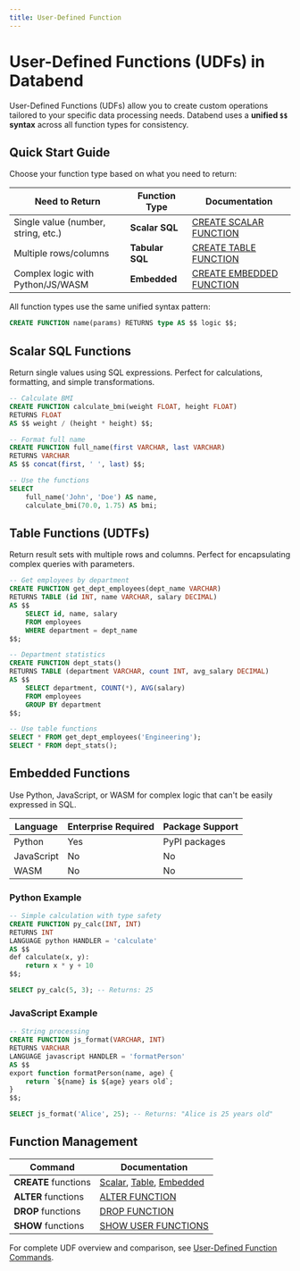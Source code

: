 ```yaml
---
title: User-Defined Function
---
```


# User-Defined Functions (UDFs) in Databend

User-Defined Functions (UDFs) allow you to create custom operations tailored to your specific data processing needs. Databend uses a **unified `$$` syntax** across all function types for consistency.

## Quick Start Guide

Choose your function type based on what you need to return:

| **Need to Return** | **Function Type** | **Documentation** |
|-------------------|-------------------|-------------------|
| Single value (number, string, etc.) | **Scalar SQL** | [CREATE SCALAR FUNCTION](/sql/sql-commands/ddl/udf/ddl-create-function) |
| Multiple rows/columns | **Tabular SQL** | [CREATE TABLE FUNCTION](/sql/sql-commands/ddl/udf/ddl-create-table-function) |
| Complex logic with Python/JS/WASM | **Embedded** | [CREATE EMBEDDED FUNCTION](/sql/sql-commands/ddl/udf/ddl-create-function-embedded) |

All function types use the same unified syntax pattern:
```sql
CREATE FUNCTION name(params) RETURNS type AS $$ logic $$;
```

## Scalar SQL Functions

Return single values using SQL expressions. Perfect for calculations, formatting, and simple transformations.

```sql
-- Calculate BMI
CREATE FUNCTION calculate_bmi(weight FLOAT, height FLOAT)
RETURNS FLOAT
AS $$ weight / (height * height) $$;

-- Format full name
CREATE FUNCTION full_name(first VARCHAR, last VARCHAR)
RETURNS VARCHAR
AS $$ concat(first, ' ', last) $$;

-- Use the functions
SELECT 
    full_name('John', 'Doe') AS name,
    calculate_bmi(70.0, 1.75) AS bmi;
```


## Table Functions (UDTFs)

Return result sets with multiple rows and columns. Perfect for encapsulating complex queries with parameters.

```sql
-- Get employees by department
CREATE FUNCTION get_dept_employees(dept_name VARCHAR)
RETURNS TABLE (id INT, name VARCHAR, salary DECIMAL)
AS $$
    SELECT id, name, salary 
    FROM employees 
    WHERE department = dept_name
$$;

-- Department statistics  
CREATE FUNCTION dept_stats()
RETURNS TABLE (department VARCHAR, count INT, avg_salary DECIMAL)
AS $$
    SELECT department, COUNT(*), AVG(salary)
    FROM employees 
    GROUP BY department
$$;

-- Use table functions
SELECT * FROM get_dept_employees('Engineering');
SELECT * FROM dept_stats();
```

## Embedded Functions

Use Python, JavaScript, or WASM for complex logic that can't be easily expressed in SQL.

| Language | Enterprise Required | Package Support |
|----------|-------------------|-----------------|
| Python | Yes | PyPI packages |
| JavaScript | No | No |
| WASM | No | No |

### Python Example
```sql
-- Simple calculation with type safety
CREATE FUNCTION py_calc(INT, INT)
RETURNS INT
LANGUAGE python HANDLER = 'calculate'
AS $$
def calculate(x, y):
    return x * y + 10
$$;

SELECT py_calc(5, 3); -- Returns: 25
```

### JavaScript Example  
```sql
-- String processing
CREATE FUNCTION js_format(VARCHAR, INT)
RETURNS VARCHAR
LANGUAGE javascript HANDLER = 'formatPerson'
AS $$
export function formatPerson(name, age) {
    return `${name} is ${age} years old`;
}
$$;

SELECT js_format('Alice', 25); -- Returns: "Alice is 25 years old"
```

## Function Management

| Command | Documentation |
|---------|--------------|
| **CREATE** functions | [Scalar](/sql/sql-commands/ddl/udf/ddl-create-function), [Table](/sql/sql-commands/ddl/udf/ddl-create-table-function), [Embedded](/sql/sql-commands/ddl/udf/ddl-create-function-embedded) |
| **ALTER** functions | [ALTER FUNCTION](/sql/sql-commands/ddl/udf/ddl-alter-function) |
| **DROP** functions | [DROP FUNCTION](/sql/sql-commands/ddl/udf/ddl-drop-function) |
| **SHOW** functions | [SHOW USER FUNCTIONS](/sql/sql-commands/ddl/udf/ddl-show-user-functions) |

For complete UDF overview and comparison, see [User-Defined Function Commands](/sql/sql-commands/ddl/udf/).